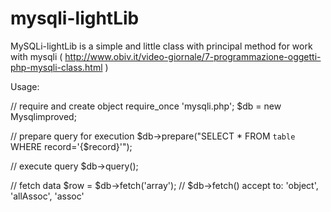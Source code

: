 mysqli-lightLib
===============

MySQLi-lightLib is a simple and little class with principal method for work with mysqli ( http://www.obiv.it/video-giornale/7-programmazione-oggetti-php-mysqli-class.html )


Usage: 

// require and create object 
require_once 'mysqli.php';
$db = new Mysqlimproved;

// prepare query for execution 
$db->prepare("SELECT * FROM `table` WHERE record='{$record}'");

// execute query 
$db->query();

// fetch data 
$row = $db->fetch('array'); 
// $db->fetch() accept to: 'object', 'allAssoc', 'assoc'
